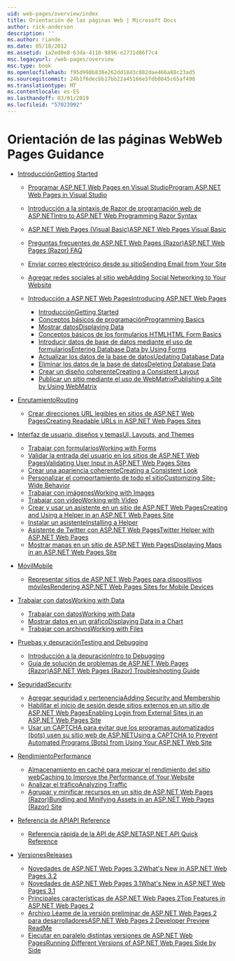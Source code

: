 ```yaml
---
uid: web-pages/overview/index
title: Orientación de las páginas Web | Microsoft Docs
author: rick-anderson
description: ''
ms.author: riande
ms.date: 05/18/2012
ms.assetid: 1a2ed0e8-63da-4110-9896-e2731d86f7c4
msc.legacyurl: /web-pages/overview
msc.type: book
ms.openlocfilehash: f95d998b838e262dd1843c882dae466a88c23ad5
ms.sourcegitcommit: 24b1f6decbb17bb22a45166e5fdb0845c65af498
ms.translationtype: MT
ms.contentlocale: es-ES
ms.lasthandoff: 03/01/2019
ms.locfileid: "57023992"
---
```

<a name="web-pages-guidance"></a><span data-ttu-id="9718d-102">Orientación de las páginas Web</span><span class="sxs-lookup"><span data-stu-id="9718d-102">Web Pages Guidance</span></span>
====================
- [<span data-ttu-id="9718d-103">Introducción</span><span class="sxs-lookup"><span data-stu-id="9718d-103">Getting Started</span></span>](getting-started/index.md)

    - [<span data-ttu-id="9718d-104">Programar ASP.NET Web Pages en Visual Studio</span><span class="sxs-lookup"><span data-stu-id="9718d-104">Program ASP.NET Web Pages in Visual Studio</span></span>](getting-started/program-asp-net-web-pages-in-visual-studio.md)
    - [<span data-ttu-id="9718d-105">Introducción a la sintaxis de Razor de programación web de ASP.NET</span><span class="sxs-lookup"><span data-stu-id="9718d-105">Intro to ASP.NET Web Programming Razor Syntax</span></span>](getting-started/introducing-razor-syntax-c.md)
    - [<span data-ttu-id="9718d-106">ASP.NET Web Pages (Visual Basic)</span><span class="sxs-lookup"><span data-stu-id="9718d-106">ASP.NET Web Pages Visual Basic</span></span>](getting-started/introducing-razor-syntax-vb.md)
    - [<span data-ttu-id="9718d-107">Preguntas frecuentes de ASP.NET Web Pages (Razor)</span><span class="sxs-lookup"><span data-stu-id="9718d-107">ASP.NET Web Pages (Razor) FAQ</span></span>](getting-started/aspnet-web-pages-razor-faq.md)
    - [<span data-ttu-id="9718d-108">Enviar correo electrónico desde su sitio</span><span class="sxs-lookup"><span data-stu-id="9718d-108">Sending Email from Your Site</span></span>](getting-started/11-adding-email-to-your-web-site.md)
    - [<span data-ttu-id="9718d-109">Agregar redes sociales al sitio web</span><span class="sxs-lookup"><span data-stu-id="9718d-109">Adding Social Networking to Your Website</span></span>](getting-started/13-adding-social-networking-to-your-web-site.md)
    - [<span data-ttu-id="9718d-110">Introducción a ASP.NET Web Pages</span><span class="sxs-lookup"><span data-stu-id="9718d-110">Introducing ASP.NET Web Pages</span></span>](getting-started/introducing-aspnet-web-pages-2/index.md)

        - [<span data-ttu-id="9718d-111">Introducción</span><span class="sxs-lookup"><span data-stu-id="9718d-111">Getting Started</span></span>](getting-started/introducing-aspnet-web-pages-2/getting-started.md)
        - [<span data-ttu-id="9718d-112">Conceptos básicos de programación</span><span class="sxs-lookup"><span data-stu-id="9718d-112">Programming Basics</span></span>](getting-started/introducing-aspnet-web-pages-2/intro-to-web-pages-programming.md)
        - [<span data-ttu-id="9718d-113">Mostrar datos</span><span class="sxs-lookup"><span data-stu-id="9718d-113">Displaying Data</span></span>](getting-started/introducing-aspnet-web-pages-2/displaying-data.md)
        - [<span data-ttu-id="9718d-114">Conceptos básicos de los formularios HTML</span><span class="sxs-lookup"><span data-stu-id="9718d-114">HTML Form Basics</span></span>](getting-started/introducing-aspnet-web-pages-2/form-basics.md)
        - [<span data-ttu-id="9718d-115">Introducir datos de base de datos mediante el uso de formularios</span><span class="sxs-lookup"><span data-stu-id="9718d-115">Entering Database Data by Using Forms</span></span>](getting-started/introducing-aspnet-web-pages-2/entering-data.md)
        - [<span data-ttu-id="9718d-116">Actualizar los datos de la base de datos</span><span class="sxs-lookup"><span data-stu-id="9718d-116">Updating Database Data</span></span>](getting-started/introducing-aspnet-web-pages-2/updating-data.md)
        - [<span data-ttu-id="9718d-117">Eliminar los datos de la base de datos</span><span class="sxs-lookup"><span data-stu-id="9718d-117">Deleting Database Data</span></span>](getting-started/introducing-aspnet-web-pages-2/deleting-data.md)
        - [<span data-ttu-id="9718d-118">Crear un diseño coherente</span><span class="sxs-lookup"><span data-stu-id="9718d-118">Creating a Consistent Layout</span></span>](getting-started/introducing-aspnet-web-pages-2/layouts.md)
        - [<span data-ttu-id="9718d-119">Publicar un sitio mediante el uso de WebMatrix</span><span class="sxs-lookup"><span data-stu-id="9718d-119">Publishing a Site by Using WebMatrix</span></span>](getting-started/introducing-aspnet-web-pages-2/publishing.md)
- [<span data-ttu-id="9718d-120">Enrutamiento</span><span class="sxs-lookup"><span data-stu-id="9718d-120">Routing</span></span>](routing/index.md)

    - [<span data-ttu-id="9718d-121">Crear direcciones URL legibles en sitios de ASP.NET Web Pages</span><span class="sxs-lookup"><span data-stu-id="9718d-121">Creating Readable URLs in ASP.NET Web Pages Sites</span></span>](routing/creating-readable-urls-in-aspnet-web-pages-sites.md)
- [<span data-ttu-id="9718d-122">Interfaz de usuario, diseños y temas</span><span class="sxs-lookup"><span data-stu-id="9718d-122">UI, Layouts, and Themes</span></span>](ui-layouts-and-themes/index.md)

    - [<span data-ttu-id="9718d-123">Trabajar con formularios</span><span class="sxs-lookup"><span data-stu-id="9718d-123">Working with Forms</span></span>](ui-layouts-and-themes/4-working-with-forms.md)
    - [<span data-ttu-id="9718d-124">Validar la entrada del usuario en los sitios de ASP.NET Web Pages</span><span class="sxs-lookup"><span data-stu-id="9718d-124">Validating User Input in ASP.NET Web Pages Sites</span></span>](ui-layouts-and-themes/validating-user-input-in-aspnet-web-pages-sites.md)
    - [<span data-ttu-id="9718d-125">Crear una apariencia coherente</span><span class="sxs-lookup"><span data-stu-id="9718d-125">Creating a Consistent Look</span></span>](ui-layouts-and-themes/3-creating-a-consistent-look.md)
    - [<span data-ttu-id="9718d-126">Personalizar el comportamiento de todo el sitio</span><span class="sxs-lookup"><span data-stu-id="9718d-126">Customizing Site-Wide Behavior</span></span>](ui-layouts-and-themes/18-customizing-site-wide-behavior.md)
    - [<span data-ttu-id="9718d-127">Trabajar con imágenes</span><span class="sxs-lookup"><span data-stu-id="9718d-127">Working with Images</span></span>](ui-layouts-and-themes/9-working-with-images.md)
    - [<span data-ttu-id="9718d-128">Trabajar con vídeo</span><span class="sxs-lookup"><span data-stu-id="9718d-128">Working with Video</span></span>](ui-layouts-and-themes/10-working-with-video.md)
    - [<span data-ttu-id="9718d-129">Crear y usar un asistente en un sitio de ASP.NET Web Pages</span><span class="sxs-lookup"><span data-stu-id="9718d-129">Creating and Using a Helper in an ASP.NET Web Pages Site</span></span>](ui-layouts-and-themes/creating-and-using-a-helper-in-an-aspnet-web-pages-site.md)
    - [<span data-ttu-id="9718d-130">Instalar un asistente</span><span class="sxs-lookup"><span data-stu-id="9718d-130">Installing a Helper</span></span>](ui-layouts-and-themes/installing-helpers.md)
    - [<span data-ttu-id="9718d-131">Asistente de Twitter con ASP.NET Web Pages</span><span class="sxs-lookup"><span data-stu-id="9718d-131">Twitter Helper with ASP.NET Web Pages</span></span>](ui-layouts-and-themes/twitter-helper.md)
    - [<span data-ttu-id="9718d-132">Mostrar mapas en un sitio de ASP.NET Web Pages</span><span class="sxs-lookup"><span data-stu-id="9718d-132">Displaying Maps in an ASP.NET Web Pages Site</span></span>](ui-layouts-and-themes/displaying-maps-in-an-aspnet-web-pages-site.md)
- [<span data-ttu-id="9718d-133">Móvil</span><span class="sxs-lookup"><span data-stu-id="9718d-133">Mobile</span></span>](mobile/index.md)

    - [<span data-ttu-id="9718d-134">Representar sitios de ASP.NET Web Pages para dispositivos móviles</span><span class="sxs-lookup"><span data-stu-id="9718d-134">Rendering ASP.NET Web Pages Sites for Mobile Devices</span></span>](mobile/rendering-aspnet-web-pages-sites-for-mobile-devices.md)
- [<span data-ttu-id="9718d-135">Trabajar con datos</span><span class="sxs-lookup"><span data-stu-id="9718d-135">Working with Data</span></span>](data/index.md)

    - [<span data-ttu-id="9718d-136">Trabajar con datos</span><span class="sxs-lookup"><span data-stu-id="9718d-136">Working with Data</span></span>](data/5-working-with-data.md)
    - [<span data-ttu-id="9718d-137">Mostrar datos en un gráfico</span><span class="sxs-lookup"><span data-stu-id="9718d-137">Displaying Data in a Chart</span></span>](data/7-displaying-data-in-a-chart.md)
    - [<span data-ttu-id="9718d-138">Trabajar con archivos</span><span class="sxs-lookup"><span data-stu-id="9718d-138">Working with Files</span></span>](data/working-with-files.md)
- [<span data-ttu-id="9718d-139">Pruebas y depuración</span><span class="sxs-lookup"><span data-stu-id="9718d-139">Testing and Debugging</span></span>](testing-and-debugging/index.md)

    - [<span data-ttu-id="9718d-140">Introducción a la depuración</span><span class="sxs-lookup"><span data-stu-id="9718d-140">Intro to Debugging</span></span>](testing-and-debugging/introduction-to-debugging.md)
    - [<span data-ttu-id="9718d-141">Guía de solución de problemas de ASP.NET Web Pages (Razor)</span><span class="sxs-lookup"><span data-stu-id="9718d-141">ASP.NET Web Pages (Razor) Troubleshooting Guide</span></span>](testing-and-debugging/aspnet-web-pages-razor-troubleshooting-guide.md)
- [<span data-ttu-id="9718d-142">Seguridad</span><span class="sxs-lookup"><span data-stu-id="9718d-142">Security</span></span>](security/index.md)

    - [<span data-ttu-id="9718d-143">Agregar seguridad y pertenencia</span><span class="sxs-lookup"><span data-stu-id="9718d-143">Adding Security and Membership</span></span>](security/16-adding-security-and-membership.md)
    - [<span data-ttu-id="9718d-144">Habilitar el inicio de sesión desde sitios externos en un sitio de ASP.NET Web Pages</span><span class="sxs-lookup"><span data-stu-id="9718d-144">Enabling Login from External Sites in an ASP.NET Web Pages Site</span></span>](security/enabling-login-from-external-sites-in-an-aspnet-web-pages-site.md)
    - [<span data-ttu-id="9718d-145">Usar un CAPTCHA para evitar que los programas automatizados (bots) usen su sitio web de ASP.NET</span><span class="sxs-lookup"><span data-stu-id="9718d-145">Using a CAPTCHA to Prevent Automated Programs (Bots) from Using Your ASP.NET Web Site</span></span>](security/using-a-catpcha-to-prevent-automated-programs-bots-from-using-your-aspnet-web-site.md)
- [<span data-ttu-id="9718d-146">Rendimiento</span><span class="sxs-lookup"><span data-stu-id="9718d-146">Performance</span></span>](performance-and-traffic/index.md)

    - [<span data-ttu-id="9718d-147">Almacenamiento en caché para mejorar el rendimiento del sitio web</span><span class="sxs-lookup"><span data-stu-id="9718d-147">Caching to Improve the Performance of Your Website</span></span>](performance-and-traffic/15-caching-to-improve-the-performance-of-your-website.md)
    - [<span data-ttu-id="9718d-148">Analizar el tráfico</span><span class="sxs-lookup"><span data-stu-id="9718d-148">Analyzing Traffic</span></span>](performance-and-traffic/14-analyzing-traffic.md)
    - [<span data-ttu-id="9718d-149">Agrupar y minificar recursos en un sitio de ASP.NET Web Pages (Razor)</span><span class="sxs-lookup"><span data-stu-id="9718d-149">Bundling and Minifying Assets in an ASP.NET Web Pages (Razor) Site</span></span>](performance-and-traffic/bundling-and-minifying-assets-in-an-aspnet-web-pages-razor-site.md)
- [<span data-ttu-id="9718d-150">Referencia de API</span><span class="sxs-lookup"><span data-stu-id="9718d-150">API Reference</span></span>](api-reference/index.md)

    - [<span data-ttu-id="9718d-151">Referencia rápida de la API de ASP.NET</span><span class="sxs-lookup"><span data-stu-id="9718d-151">ASP.NET API Quick Reference</span></span>](api-reference/asp-net-web-pages-api-reference.md)
- [<span data-ttu-id="9718d-152">Versiones</span><span class="sxs-lookup"><span data-stu-id="9718d-152">Releases</span></span>](releases/index.md)

    - [<span data-ttu-id="9718d-153">Novedades de ASP.NET Web Pages 3.2</span><span class="sxs-lookup"><span data-stu-id="9718d-153">What's New in ASP.NET Web Pages 3.2</span></span>](releases/whats-new-in-aspnet-web-pages-32.md)
    - [<span data-ttu-id="9718d-154">Novedades de ASP.NET Web Pages 3.1</span><span class="sxs-lookup"><span data-stu-id="9718d-154">What's New in ASP.NET Web Pages 3.1</span></span>](releases/whats-new-aspnet-web-pages-31.md)
    - [<span data-ttu-id="9718d-155">Principales características de ASP.NET Web Pages 2</span><span class="sxs-lookup"><span data-stu-id="9718d-155">Top Features in ASP.NET Web Pages 2</span></span>](releases/top-features-in-web-pages-2.md)
    - [<span data-ttu-id="9718d-156">Archivo Léame de la versión preliminar de ASP.NET Web Pages 2 para desarrolladores</span><span class="sxs-lookup"><span data-stu-id="9718d-156">ASP.NET Web Pages 2 Developer Preview ReadMe</span></span>](releases/aspnet-web-pages-2-developer-preview-readme.md)
    - [<span data-ttu-id="9718d-157">Ejecutar en paralelo distintas versiones de ASP.NET Web Pages</span><span class="sxs-lookup"><span data-stu-id="9718d-157">Running Different Versions of ASP.NET Web Pages Side by Side</span></span>](releases/running-v1-and-v2-sites-side-by-side.md)
